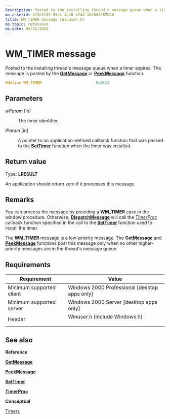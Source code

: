 ```yaml
---
Description: Posted to the installing thread's message queue when a timer expires. The message is posted by the GetMessage or PeekMessage function.
ms.assetid: 419e3f05-35ec-4e48-b24d-ab98df687b20
title: WM_TIMER message (Winuser.h)
ms.topic: reference
ms.date: 05/31/2018
---
```


# WM\_TIMER message

Posted to the installing thread's message queue when a timer expires. The message is posted by the [**GetMessage**](/windows/win32/api/winuser/nf-winuser-getmessage) or [**PeekMessage**](/windows/win32/api/winuser/nf-winuser-peekmessagea) function.


```C++
#define WM_TIMER                        0x0113
```



## Parameters

<dl> <dt>

*wParam* \[in\]
</dt> <dd>

The timer identifier.

</dd> <dt>

*lParam* \[in\]
</dt> <dd>

A pointer to an application-defined callback function that was passed to the [**SetTimer**](/windows/win32/api/winuser/nf-winuser-settimer) function when the timer was installed.

</dd> </dl>

## Return value

Type: **LRESULT**

An application should return zero if it processes this message.

## Remarks

You can process the message by providing a **WM\_TIMER** case in the window procedure. Otherwise, [**DispatchMessage**](/windows/win32/api/winuser/nf-winuser-dispatchmessage) will call the [*TimerProc*](/windows/win32/api/winuser/nc-winuser-timerproc) callback function specified in the call to the [**SetTimer**](/windows/win32/api/winuser/nf-winuser-settimer) function used to install the timer.

The **WM\_TIMER** message is a low-priority message. The [**GetMessage**](/windows/win32/api/winuser/nf-winuser-getmessage) and [**PeekMessage**](/windows/win32/api/winuser/nf-winuser-peekmessagea) functions post this message only when no other higher-priority messages are in the thread's message queue.

## Requirements



| Requirement | Value |
|-------------------------------------|----------------------------------------------------------------------------------------------------------|
| Minimum supported client<br/> | Windows 2000 Professional \[desktop apps only\]<br/>                                               |
| Minimum supported server<br/> | Windows 2000 Server \[desktop apps only\]<br/>                                                     |
| Header<br/>                   | <dl> <dt>Winuser.h (include Windows.h)</dt> </dl> |



## See also

<dl> <dt>

**Reference**
</dt> <dt>

[**GetMessage**](/windows/win32/api/winuser/nf-winuser-getmessage)
</dt> <dt>

[**PeekMessage**](/windows/win32/api/winuser/nf-winuser-peekmessagea)
</dt> <dt>

[**SetTimer**](/windows/win32/api/winuser/nf-winuser-settimer)
</dt> <dt>

[**TimerProc**](/windows/win32/api/winuser/nc-winuser-timerproc)
</dt> <dt>

**Conceptual**
</dt> <dt>

[Timers](timers.md)
</dt> </dl>

 

 
